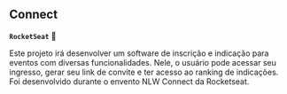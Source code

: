 ## Connect 
**`RocketSeat`** 🚀

Este projeto irá desenvolver um software de inscrição e indicação para eventos com diversas funcionalidades. Nele, o usuário pode acessar seu ingresso, gerar seu link de convite e ter acesso ao ranking de indicações. Foi desenvolvido durante o envento NLW Connect da Rocketseat.